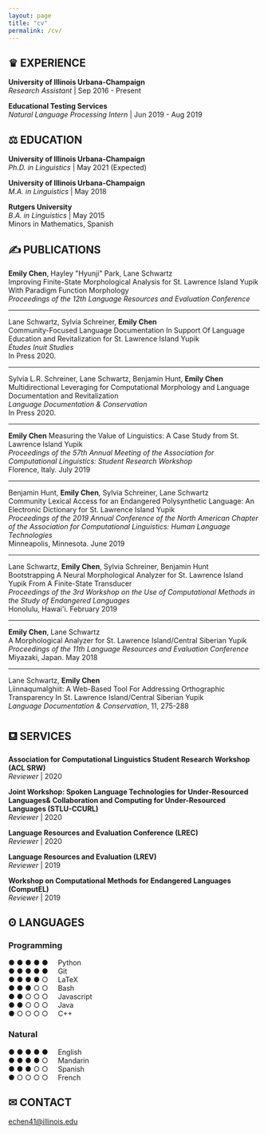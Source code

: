 ```yaml
---
layout: page
title: "cv"
permalink: /cv/
---
```


## &#9819; EXPERIENCE

**University of Illinois Urbana-Champaign**  
*Research Assistant* | Sep 2016 - Present

**Educational Testing Services**  
*Natural Language Processing Intern* | Jun 2019 - Aug 2019

  
## &#9878; EDUCATION

**University of Illinois Urbana-Champaign**  
*Ph.D. in Linguistics* | May 2021 (Expected)

**University of Illinois Urbana-Champaign**  
*M.A. in Linguistics* | May 2018

**Rutgers University**  
*B.A. in Linguistics* | May 2015  
Minors in Mathematics, Spanish


## &#9997; PUBLICATIONS

**Emily Chen**, Hayley "Hyunji" Park, Lane Schwartz  
Improving Finite-State Morphological Analysis for St. Lawrence Island Yupik With Paradigm Function Morphology  
*Proceedings of the 12th Language Resources and Evaluation Conference*  

---

Lane Schwartz, Sylvia Schreiner, **Emily Chen**  
Community-Focused Language Documentation In Support Of Language Education and Revitalization for St. Lawrence Island Yupik  
*Études Inuit Studies*  
In Press 2020.

---

Sylvia L.R. Schreiner, Lane Schwartz, Benjamin Hunt, **Emily Chen**  
Multidirectional Leveraging for Computational Morphology and Language Documentation and Revitalization  
*Language Documentation & Conservation*  
In Press 2020.

---

**Emily Chen**
Measuring the Value of Linguistics: A Case Study from St. Lawrence Island Yupik  
*Proceedings of the 57th Annual Meeting of the Association for Computational Linguistics: Student Research Workshop*  
Florence, Italy. July 2019

---

Benjamin Hunt, **Emily Chen**, Sylvia Schreiner, Lane Schwartz  
Community Lexical Access for an Endangered Polysynthetic Language: An Electronic Dictionary for St. Lawrence Island Yupik  
*Proceedings of the 2019 Annual Conference of the North American Chapter of the Association for Computational Linguistics: Human Language Technologies*  
Minneapolis, Minnesota. June 2019

---

Lane Schwartz, **Emily Chen**, Sylvia Schreiner, Benjamin Hunt  
Bootstrapping A Neural Morphological Analyzer for St. Lawrence Island Yupik From A Finite-State Transducer  
*Proceedings of the 3rd Workshop on the Use of Computational Methods in the Study of Endangered Languages*  
Honolulu, Hawai'i. February 2019

---

**Emily Chen**, Lane Schwartz  
A Morphological Analyzer for St. Lawrence Island/Central Siberian Yupik  
*Proceedings of the 11th Language Resources and Evaluation Conference*  
Miyazaki, Japan. May 2018

---

Lane Schwartz, **Emily Chen**  
Liinnaqumalghiit: A Web-Based Tool For Addressing Orthographic Transparency In St. Lawrence Island/Central Siberian Yupik  
*Language Documentation & Conservation*, 11, 275-288


## &#9982; SERVICES

**Association for Computational Linguistics Student Research Workshop (ACL SRW)**  
*Reviewer* | 2020

**Joint Workshop: Spoken Language Technologies for Under-Resourced Languages\& Collaboration and Computing for Under-Resourced Languages (STLU-CCURL)**   
*Reviewer* | 2020

**Language Resources and Evaluation Conference (LREC)**  
*Reviewer* | 2020

**Language Resources and Evaluation (LREV)**  
*Reviewer* | 2019

**Workshop on Computational Methods for Endangered Languages (ComputEL)**  
*Reviewer* | 2019


## &#664; LANGUAGES

### Programming

&#9679; &#9679; &#9679; &#9679; &#9679; &nbsp; &nbsp; Python  
&#9679; &#9679; &#9679; &#9679; &#9679; &nbsp; &nbsp; Git  
&#9679; &#9679; &#9679; &#9679; &#9675; &nbsp; &nbsp; LaTeX  
&#9679; &#9679; &#9679; &#9675; &#9675; &nbsp; &nbsp; Bash  
&#9679; &#9679; &#9675; &#9675; &#9675; &nbsp; &nbsp; Javascript  
&#9679; &#9679; &#9675; &#9675; &#9675; &nbsp; &nbsp; Java  
&#9679; &#9675; &#9675; &#9675; &#9675; &nbsp; &nbsp; C++  

### Natural

&#9679; &#9679; &#9679; &#9679; &#9679; &nbsp; &nbsp; English  
&#9679; &#9679; &#9679; &#9679; &#9675; &nbsp; &nbsp; Mandarin  
&#9679; &#9679; &#9679; &#9675; &#9675; &nbsp; &nbsp; Spanish  
&#9679; &#9675; &#9675; &#9675; &#9675; &nbsp; &nbsp; French  


## &#9993; CONTACT
echen41@illinois.edu

